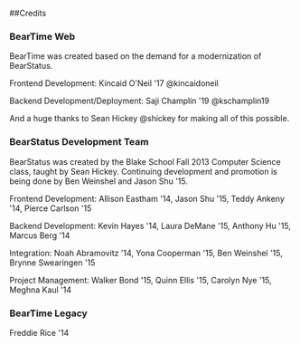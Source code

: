 ##Credits

### BearTime Web

BearTime was created based on the demand for a modernization of BearStatus.

Frontend Development: Kincaid O'Neil '17 @kincaidoneil

Backend Development/Deployment: Saji Champlin '19 @kschamplin19

And a huge thanks to Sean Hickey @shickey for making all of this possible.

### BearStatus Development Team

BearStatus was created by the Blake School Fall 2013 Computer Science class, taught by Sean Hickey. Continuing development and promotion is being done by Ben Weinshel and Jason Shu '15.

Frontend Development: Allison Eastham '14, Jason Shu '15, Teddy Ankeny '14, Pierce Carlson '15

Backend Development: Kevin Hayes '14, Laura DeMane '15, Anthony Hu '15, Marcus Berg '14

Integration: Noah Abramovitz '14, Yona Cooperman '15, Ben Weinshel '15, Brynne Swearingen '15

Project Management: Walker Bond '15, Quinn Ellis '15, Carolyn Nye '15, Meghna Kaul '14

### BearTime Legacy

Freddie Rice '14


